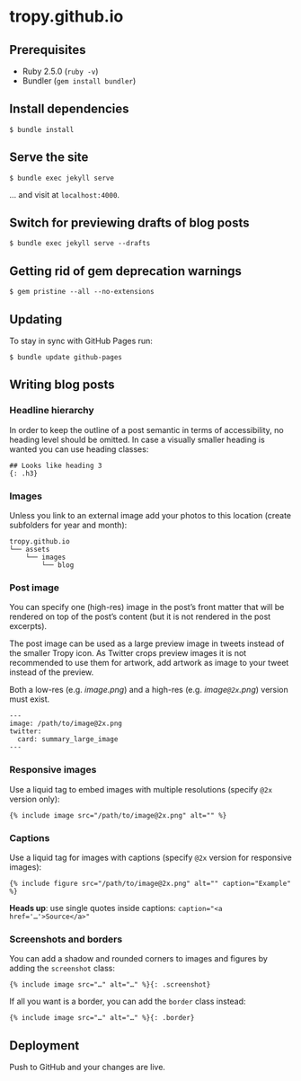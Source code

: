 # tropy.github.io

## Prerequisites

- Ruby 2.5.0 (`ruby -v`)
- Bundler (`gem install bundler`)

## Install dependencies

```
$ bundle install
```

## Serve the site

```
$ bundle exec jekyll serve
```

… and visit at `localhost:4000`.

## Switch for previewing drafts of blog posts

```
$ bundle exec jekyll serve --drafts
```

## Getting rid of gem deprecation warnings

```
$ gem pristine --all --no-extensions
```

## Updating
To stay in sync with GitHub Pages run:

```
$ bundle update github-pages
```

## Writing blog posts

### Headline hierarchy
In order to keep the outline of a post semantic in terms of accessibility, no heading level should be omitted. In case a visually smaller heading is wanted you can use heading classes:

```
## Looks like heading 3
{: .h3}
```

### Images
Unless you link to an external image add your photos to this location (create subfolders for year and month):

```
tropy.github.io
└── assets
    └── images
        └── blog
```

### Post image
You can specify one (high-res) image in the post’s front matter that will be rendered on top of the post’s content (but it is not rendered in the post excerpts).

The post image can be used as a large preview image in tweets instead of the smaller Tropy icon. As Twitter crops preview images it is not recommended to use them for artwork, add artwork as image to your tweet instead of the preview.

Both a low-res (e.g. *image.png*) and a high-res (e.g. *image`@2x`.png*) version must exist.

```
---
image: /path/to/image@2x.png
twitter:
  card: summary_large_image
---
```

### Responsive images
Use a liquid tag to embed images with multiple resolutions (specify `@2x` version only):

```
{% include image src="/path/to/image@2x.png" alt="" %}
```

### Captions
Use a liquid tag for images with captions (specify `@2x` version for responsive images):

```
{% include figure src="/path/to/image@2x.png" alt="" caption="Example" %}
```

**Heads up**: use single quotes inside captions: `caption="<a href='…'>Source</a>"`

### Screenshots and borders
You can add a shadow and rounded corners to images and figures by adding the `screenshot` class:

```
{% include image src="…" alt="…" %}{: .screenshot}
```

If all you want is a border, you can add the `border` class instead:

```
{% include image src="…" alt="…" %}{: .border}
```

## Deployment
Push to GitHub and your changes are live.
